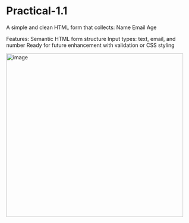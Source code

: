 # Practical-1.1
A simple and clean HTML form that collects:
Name
Email
Age

Features:
Semantic HTML form structure
Input types: text, email, and number
Ready for future enhancement with validation or CSS styling

<img width="476" height="441" alt="image" src="https://github.com/user-attachments/assets/51ec7f19-3622-4bd5-985e-e76b82c90ce6" />
